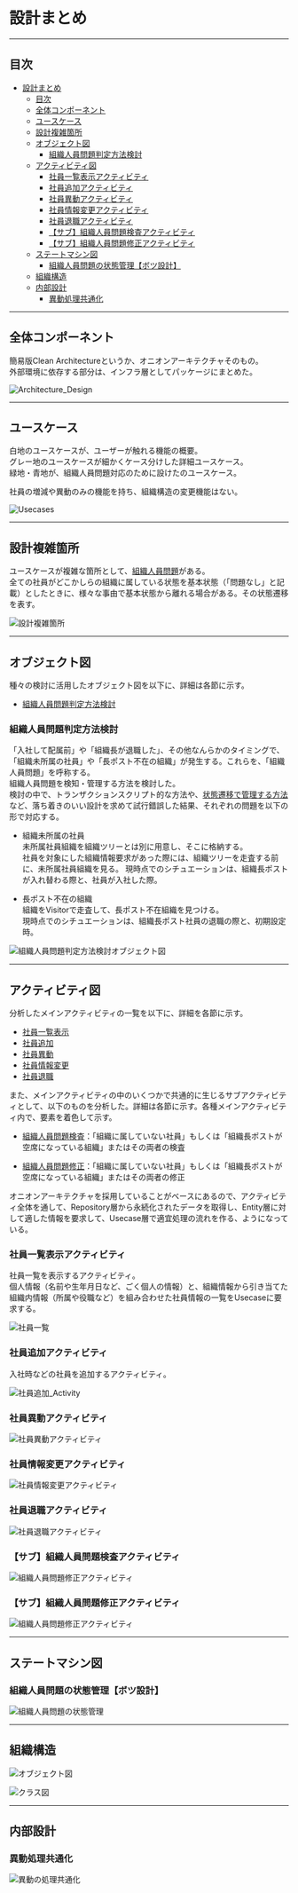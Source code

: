 # 設計まとめ

---

## 目次

- [設計まとめ](#設計まとめ)
  - [目次](#目次)
  - [全体コンポーネント](#全体コンポーネント)
  - [ユースケース](#ユースケース)
  - [設計複雑箇所](#設計複雑箇所)
  - [オブジェクト図](#オブジェクト図)
    - [組織人員問題判定方法検討](#組織人員問題判定方法検討)
  - [アクティビティ図](#アクティビティ図)
    - [社員一覧表示アクティビティ](#社員一覧表示アクティビティ)
    - [社員追加アクティビティ](#社員追加アクティビティ)
    - [社員異動アクティビティ](#社員異動アクティビティ)
    - [社員情報変更アクティビティ](#社員情報変更アクティビティ)
    - [社員退職アクティビティ](#社員退職アクティビティ)
    - [【サブ】組織人員問題検査アクティビティ](#サブ組織人員問題検査アクティビティ)
    - [【サブ】組織人員問題修正アクティビティ](#サブ組織人員問題修正アクティビティ)
  - [ステートマシン図](#ステートマシン図)
    - [組織人員問題の状態管理【ボツ設計】](#組織人員問題の状態管理ボツ設計)
  - [組織構造](#組織構造)
  - [内部設計](#内部設計)
    - [異動処理共通化](#異動処理共通化)

---

## 全体コンポーネント

簡易版Clean Architectureというか、オニオンアーキテクチャそのもの。  
外部環境に依存する部分は、インフラ層としてパッケージにまとめた。  

![Architecture_Design](アーキテクチャ設計/コンポーネント図.svg)

---

## ユースケース

白地のユースケースが、ユーザーが触れる機能の概要。  
グレー地のユースケースが細かくケース分けした詳細ユースケース。  
緑地・青地が、組織人員問題対応のために設けたのユースケース。  

社員の増減や異動のみの機能を持ち、組織構造の変更機能はない。

![Usecases](ユースケース/Usecases.svg)

---

## 設計複雑箇所

ユースケースが複雑な箇所として、[組織人員問題](#組織人員問題判定方法検討)がある。  
全ての社員がどこかしらの組織に属している状態を基本状態（「問題なし」と記載）としたときに、様々な事由で基本状態から離れる場合がある。その状態遷移を表す。

![設計複雑箇所](ステートマシン/組織人員問題説明用.svg)

---

## オブジェクト図

種々の検討に活用したオブジェクト図を以下に、詳細は各節に示す。  

- [組織人員問題判定方法検討](#組織人員問題判定方法検討)

### 組織人員問題判定方法検討

「入社して配属前」や「組織長が退職した」、その他なんらかのタイミングで、「組織未所属の社員」や「長ポスト不在の組織」が発生する。これらを、「組織人員問題」を呼称する。  
組織人員問題を検知・管理する方法を検討した。  
検討の中で、トランザクションスクリプト的な方法や、[状態遷移で管理する方法](#組織人員問題の状態管理ボツ設計)など、落ち着きのいい設計を求めて試行錯誤した結果、それぞれの問題を以下の形で対応する。

- 組織未所属の社員  
未所属社員組織を組織ツリーとは別に用意し、そこに格納する。  
社員を対象にした組織情報要求があった際には、組織ツリーを走査する前に、未所属社員組織を見る。
現時点でのシチュエーションは、組織長ポストが入れ替わる際と、社員が入社した際。

- 長ポスト不在の組織  
組織をVisitorで走査して、長ポスト不在組織を見つける。  
現時点でのシチュエーションは、組織長ポスト社員の退職の際と、初期設定時。

![組織人員問題判定方法検討オブジェクト図](組織構成設計/組織人員問題判定方法検討オブジェクト図.svg)

---

## アクティビティ図

分析したメインアクティビティの一覧を以下に、詳細を各節に示す。

- [社員一覧表示](#社員一覧表示アクティビティ)
- [社員追加](#社員追加アクティビティ)
- [社員異動](#社員異動アクティビティ)
- [社員情報変更](#社員情報変更アクティビティ)
- [社員退職](#社員退職アクティビティ)

また、メインアクティビティの中のいくつかで共通的に生じるサブアクティビティとして、以下のものを分析した。詳細は各節に示す。各種メインアクティビティ内で、要素を着色して示す。

- [組織人員問題検査](#サブ組織人員問題検査アクティビティ)：「組織に属していない社員」もしくは「組織長ポストが空席になっている組織」またはその両者の検査

- [組織人員問題修正](#サブ組織人員問題修正アクティビティ)：「組織に属していない社員」もしくは「組織長ポストが空席になっている組織」またはその両者の修正

オニオンアーキテクチャを採用していることがベースにあるので、アクティビティ全体を通して、Repository層から永続化されたデータを取得し、Entity層に対して適した情報を要求して、Usecase層で適宜処理の流れを作る、ようになっている。

### 社員一覧表示アクティビティ

社員一覧を表示するアクティビティ。  
個人情報（名前や生年月日など、ごく個人の情報）と、組織情報から引き当てた組織内情報（所属や役職など）を組み合わせた社員情報の一覧をUsecaseに要求する。

![社員一覧](アクティビティ/社員一覧表示.svg)

### 社員追加アクティビティ

入社時などの社員を追加するアクティビティ。  

![社員追加_Activity](アクティビティ/社員追加.svg)

### 社員異動アクティビティ

![社員異動アクティビティ](アクティビティ/社員異動.svg)

### 社員情報変更アクティビティ

![社員情報変更アクティビティ](アクティビティ/社員情報変更.svg)

### 社員退職アクティビティ

![社員退職アクティビティ](アクティビティ/社員退職.svg)

### 【サブ】組織人員問題検査アクティビティ

![組織人員問題修正アクティビティ](アクティビティ/組織人員問題検査.svg)

### 【サブ】組織人員問題修正アクティビティ

![組織人員問題修正アクティビティ](アクティビティ/組織人員問題修正.svg)

---

## ステートマシン図

### 組織人員問題の状態管理【ボツ設計】

![組織人員問題の状態管理](ステートマシン/組織人員問題.svg)

---

## 組織構造

![オブジェクト図](組織構成設計/オブジェクト図.svg)

![クラス図](組織構成設計/クラス図.svg)

---

## 内部設計

### 異動処理共通化

![異動の処理共通化](ユースケース/異動の処理共通化.svg)